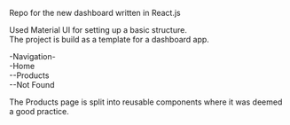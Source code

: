 Repo for the new dashboard written in React.js

Used Material UI for setting up a basic structure.  
The project is build as a template for a dashboard app.

-Navigation-  
-Home  
--Products   
--Not Found  

The Products page is split into reusable components where it was deemed a good practice.
